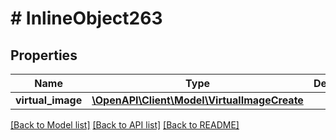 # # InlineObject263

## Properties

Name | Type | Description | Notes
------------ | ------------- | ------------- | -------------
**virtual_image** | [**\OpenAPI\Client\Model\VirtualImageCreate**](VirtualImageCreate.md) |  |

[[Back to Model list]](../../README.md#models) [[Back to API list]](../../README.md#endpoints) [[Back to README]](../../README.md)

